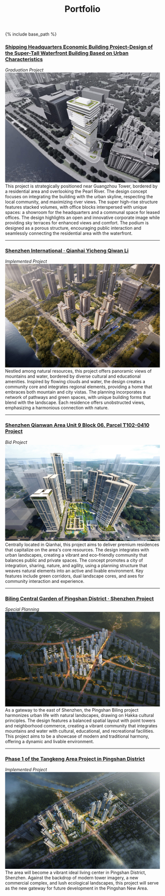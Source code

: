 ﻿---
layout: archive
title: "Portfolio"
permalink: /portfolio/
author_profile: true
---

{% include base_path %}

### [Shipping Headquarters Economic Building Project-Design of the Super-Tall Waterfront Building Based on Urban Characteristics](/files/portfolio1.pdf)  
_Graduation Project_<br/><img src='/images/portfolio1.jpg'>
This project is strategically positioned near Guangzhou Tower, bordered by a residential area and overlooking the Pearl River. The design concept focuses on integrating the building with the urban skyline, respecting the local community, and maximizing river views. The super high-rise structure features stacked volumes, with office blocks interspersed with unique spaces: a showroom for the headquarters and a communal space for leased offices. The design highlights an open and innovative corporate image while providing sky terraces for enhanced views and comfort. The podium is designed as a porous structure, encouraging public interaction and seamlessly connecting the residential area with the waterfront.

_________________

### [Shenzhen International · Qianhai Yicheng Qiwan Li](/files/portfolio2.pdf)  
_Implemented Project_<br/><img src='/images/portfolio2.jpg'>
Nestled among natural resources, this project offers panoramic views of mountains and water, bordered by diverse cultural and educational amenities. Inspired by flowing clouds and water, the design creates a community core and integrates regional elements, providing a home that embraces both mountain and city vistas. The planning incorporates a network of pathways and green spaces, with unique building forms that blend with the landscape. Each residence offers unobstructed views, emphasizing a harmonious connection with nature.

_________________

### [Shenzhen Qianwan Area Unit 9 Block 06, Parcel T102-0410 Project](/files/portfolio3.pdf)  
_Bid Project_<br/><img src='/images/portfolio3.jpg'>
Centrally located in Qianhai, this project aims to deliver premium residences that capitalize on the area's core resources. The design integrates with urban landscapes, creating a vibrant and eco-friendly community that balances public and private spaces. The concept promotes a city of integration, sharing, nature, and agility, using a planning structure that weaves natural elements into an active and livable environment. Key features include green corridors, dual landscape cores, and axes for community interaction and experience.

_________________

### [Biling Central Garden of Pingshan District · Shenzhen Project](/files/portfolio4.pdf)  
_Special Planning_<br/><img src='/images/portfolio4.jpg'>
As a gateway to the east of Shenzhen, the Pingshan Biling project harmonizes urban life with natural landscapes, drawing on Hakka cultural principles. The design features a balanced spatial layout with point towers and neighborhood commerce, creating a vibrant community that integrates mountains and water with cultural, educational, and recreational facilities. This project aims to be a showcase of modern and traditional harmony, offering a dynamic and livable environment.

_________________

### [Phase 1 of the Tangkeng Area Project in Pingshan District](/files/portfolio5.pdf)  
_Implemented Project_<br/><img src='/images/portfolio5.jpg'>
The area will become a vibrant ideal living center in Pingshan District, Shenzhen. Against the backdrop of modern tower imagery, a new commercial complex, and lush ecological landscapes, this project will serve as the new gateway for future development in the Pingshan New Area.
